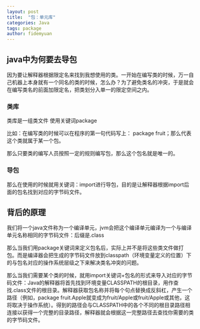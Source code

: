 ```yaml
---
layout: post
title:  "包：单元库"
categories: Java
tags: package
author: fidemyuan
---
```


##  java中为何要去导包

因为要让解释器根据限定名来找到我想使用的类。一开始在编写类的时候，万一自己机器上本身就有一个同名的类的时候，怎么办？为了避免类名的冲突，于是就会在编写类名的前面加限定名，把类划分入单一的限定空间之内。

###  类库
类库是一组类文件
使用关键词package

比如：在编写类的时候可以在程序的第一句代码写上：
package  fruit；那么代表这个类就属于某一个包。

那么只要类的编写人员按照一定的规则编写包，那么这个包名就是唯一的。

###  导包
那么在使用的时候就用关键词：import进行导包，目的是让解释器根据import后面的包名找到对应的字节码文件。


## 背后的原理

我们将一个java文件称为一个编译单元，jvm会把这个编译单元编译为一个与编译单元名称相同的字节码文件：后缀是.class

那么当我们用package关键词来定义包名后，实际上并不是将这些类文件做打包。而是编译器会把生成的字节码文件放到classpath（环境变量定义的位置）下的与包名对应的操作系统层级之下来解决类名冲突的问题。

那么当我们需要某个类的时候，就用import关键词+包名的形式来导入对应的字节码文件：Java的解释器将首先找到环境变量CLASSPATH的根目录，用作查找.class文件的根目录。解释器获取包名称并将每个句点替换成反斜杠，产生一个路径（例如，package fruit.Apple就变成为fruit/Apple或fruit/Apple或其他，这将取决于操作系统）。得到的路径会与CLASSPATH中的各个不同的根目录路径相连接以获得一个完整的目录路径，解释器就会根据这一完整路径去查找你需要的类的字节码文件。
